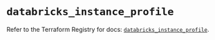# `databricks_instance_profile`

Refer to the Terraform Registry for docs: [`databricks_instance_profile`](https://registry.terraform.io/providers/databricks/databricks/1.47.0/docs/resources/instance_profile).

